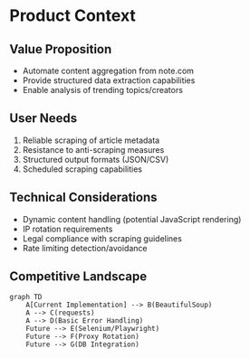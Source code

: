 # Product Context

## Value Proposition
- Automate content aggregation from note.com
- Provide structured data extraction capabilities
- Enable analysis of trending topics/creators

## User Needs
1. Reliable scraping of article metadata
2. Resistance to anti-scraping measures
3. Structured output formats (JSON/CSV)
4. Scheduled scraping capabilities

## Technical Considerations
- Dynamic content handling (potential JavaScript rendering)
- IP rotation requirements
- Legal compliance with scraping guidelines
- Rate limiting detection/avoidance

## Competitive Landscape
```mermaid
graph TD
    A[Current Implementation] --> B(BeautifulSoup)
    A --> C(requests)
    A --> D(Basic Error Handling)
    Future --> E(Selenium/Playwright)
    Future --> F(Proxy Rotation)
    Future --> G(DB Integration)
